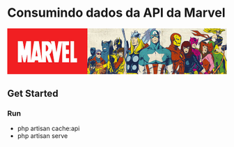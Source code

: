 # Consumindo dados da API da Marvel #

<img width="680" alt="banner marvel" src="https://github.com/GustavoAlex10/marvel-api/blob/master/public/jpg/marvel-banner.jpg"/>

## Get Started ##
### Run ### 
* php artisan cache:api
* php artisan serve
